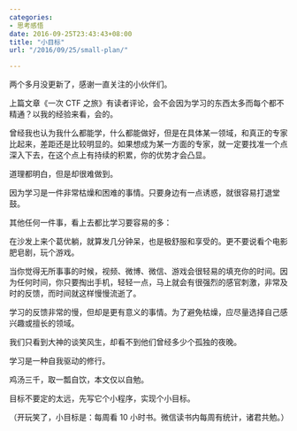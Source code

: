 ```yaml
---
categories:
- 思考感悟
date: 2016-09-25T23:43:43+08:00
title: "小目标"
url: "/2016/09/25/small-plan/"

---
```


两个多月没更新了，感谢一直关注的小伙伴们。

上篇文章《一次 CTF 之旅》有读者评论，会不会因为学习的东西太多而每个都不精通？以我的经验来看，会的。

曾经我也认为我什么都能学，什么都能做好，但是在具体某一领域，和真正的专家比起来，差距还是比较明显的。如果想成为某一方面的专家，就一定要找准一个点深入下去，在这个点上有持续的积累，你的优势才会凸显。

道理都明白，但是却很难做到。

因为学习是一件非常枯燥和困难的事情。只要身边有一点诱惑，就很容易打退堂鼓。

其他任何一件事，看上去都比学习要容易的多：

在沙发上来个葛优躺，就算发几分钟呆，也是极舒服和享受的。更不要说看个电影肥皂剧，玩个游戏。

当你觉得无所事事的时候，视频、微博、微信、游戏会很轻易的填充你的时间。因为任何时间，你只要掏出手机，轻轻一点，马上就会有很强烈的感官刺激，非常及时的反馈，而时间就这样慢慢流逝了。

学习的反馈非常的慢，但却是更有意义的事情。为了避免枯燥，应尽量选择自己感兴趣或擅长的领域。

我们只看到大神的谈笑风生，却看不到他们曾经多少个孤独的夜晚。

学习是一种自我驱动的修行。

鸡汤三千，取一瓢自饮，本文仅以自勉。

目标不要定的太远，先写它个小程序，实现个小目标。

（开玩笑了，小目标是：每周看 10 小时书。微信读书内每周有统计，诸君共勉。）
